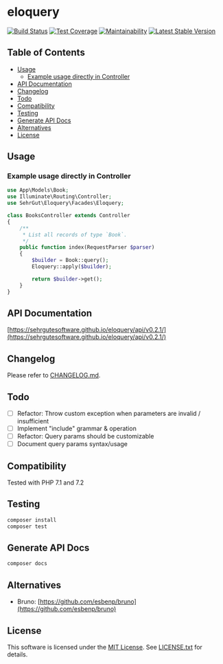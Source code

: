 # eloquery

[![Build Status](https://travis-ci.org/sehrgutesoftware/eloquery.svg?branch=master)](https://travis-ci.org/sehrgutesoftware/eloquery)
[![Test Coverage](https://api.codeclimate.com/v1/badges/2a41564ac07501a7bd66/test_coverage)](https://codeclimate.com/github/sehrgutesoftware/eloquery/test_coverage)
[![Maintainability](https://api.codeclimate.com/v1/badges/2a41564ac07501a7bd66/maintainability)](https://codeclimate.com/github/sehrgutesoftware/eloquery/maintainability)
[![Latest Stable Version](https://poser.pugx.org/sehrgut/eloquery/v/stable)](https://packagist.org/packages/sehrgut/eloquery)

## Table of Contents
- [Usage](#usage)
    - [Example usage directly in Controller](#example-usage-directly-in-controller)
- [API Documentation](#api-documentation)
- [Changelog](#changelog)
- [Todo](#todo)
- [Compatibility](#compatibility)
- [Testing](#testing)
- [Generate API Docs](#generate-api-docs)
- [Alternatives](#alternatives)
- [License](#license)

## Usage
### Example usage directly in Controller
```php
use App\Models\Book;
use Illuminate\Routing\Controller;
use SehrGut\Eloquery\Facades\Eloquery;

class BooksController extends Controller
{
    /**
     * List all records of type `Book`.
     */
    public function index(RequestParser $parser)
    {
        $builder = Book::query();
        Eloquery::apply($builder);

        return $builder->get();
    }
}
```

## API Documentation
[https://sehrgutesoftware.github.io/eloquery/api/v0.2.1/](https://sehrgutesoftware.github.io/eloquery/api/v0.2.1/)

## Changelog
Please refer to [CHANGELOG.md](CHANGELOG.md).

## Todo
- [ ] Refactor: Throw custom exception when parameters are invalid / insufficient
- [ ] Implement "include" grammar & operation
- [ ] Refactor: Query params should be customizable
- [ ] Document query params syntax/usage

## Compatibility
Tested with PHP 7.1 and 7.2

## Testing
```bash
composer install
composer test
```

## Generate API Docs
```bash
composer docs
```

## Alternatives
- Bruno: [https://github.com/esbenp/bruno](https://github.com/esbenp/bruno)

## License
This software is licensed under the [MIT License](https://opensource.org/licenses/MIT). See [LICENSE.txt](LICENSE.txt) for details.
